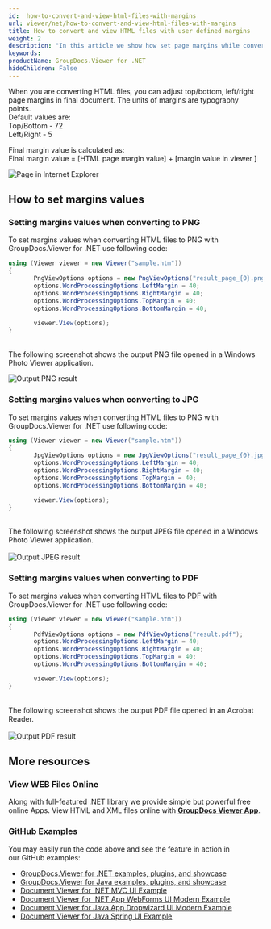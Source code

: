 ```yaml
---
id:  how-to-convert-and-view-html-files-with-margins
url: viewer/net/how-to-convert-and-view-html-files-with-margins
title: How to convert and view HTML files with user defined margins
weight: 2
description: "In this article we show how set page margins while converting and viewing HTML files with GroupDocs.Viewer within your .NET applications."
keywords: 
productName: GroupDocs.Viewer for .NET
hideChildren: False
---
```

When you are converting HTML files, you can adjust top/bottom, left/right page margins in final document.
The units of margins are typography points.\
Default values are:\
Top/Bottom - 72\
Left/Right - 5

Final margin value is calculated as:\
Final margin value = [HTML page margin value] + [margin value in viewer ]

![Page in Internet Explorer](viewer/net/images/how-to-convert-and-view-html-files-with-margins/page-in-explorer.jpg)

## How to set margins values

### Setting margins values when converting to PNG

To set margins values when converting HTML files to PNG with GroupDocs.Viewer for .NET use following code:

```csharp
using (Viewer viewer = new Viewer("sample.htm"))
{
       PngViewOptions options = new PngViewOptions("result_page_{0}.png");
       options.WordProcessingOptions.LeftMargin = 40;
       options.WordProcessingOptions.RightMargin = 40;
       options.WordProcessingOptions.TopMargin = 40;
       options.WordProcessingOptions.BottomMargin = 40;

       viewer.View(options);
}
```

\
The following screenshot shows the output PNG file opened in a Windows Photo Viewer application.

![Output PNG result](viewer/net/images/how-to-convert-and-view-html-files-with-margins/png-result.jpg)

### Setting margins values when converting to JPG

To set margins values when converting HTML files to PNG with GroupDocs.Viewer for .NET use following code:

```csharp
using (Viewer viewer = new Viewer("sample.htm"))
{
       JpgViewOptions options = new JpgViewOptions("result_page_{0}.jpg");
       options.WordProcessingOptions.LeftMargin = 40;
       options.WordProcessingOptions.RightMargin = 40;
       options.WordProcessingOptions.TopMargin = 40;
       options.WordProcessingOptions.BottomMargin = 40;

       viewer.View(options);
}
```

\
The following screenshot shows the output JPEG file opened in a Windows Photo Viewer application.\
\
![Output JPEG result](viewer/net/images/how-to-convert-and-view-html-files-with-margins/jpg-result.jpg)

### Setting margins values when converting to PDF

To set margins values when converting HTML files to PDF with GroupDocs.Viewer for .NET use following code:

```csharp
using (Viewer viewer = new Viewer("sample.htm"))
{
       PdfViewOptions options = new PdfViewOptions("result.pdf");
       options.WordProcessingOptions.LeftMargin = 40;
       options.WordProcessingOptions.RightMargin = 40;
       options.WordProcessingOptions.TopMargin = 40;
       options.WordProcessingOptions.BottomMargin = 40;

       viewer.View(options);
}
```

\
The following screenshot shows the output PDF file opened in an Acrobat Reader.\
\
![Output PDF result](viewer/net/images/how-to-convert-and-view-html-files-with-margins/pdf-result.jpg)

## More resources

### View WEB Files Online

Along with full-featured .NET library we provide simple but powerful free online Apps.
View HTML and XML files online with **[GroupDocs Viewer App](https://products.groupdocs.app/viewer/web)**.

### GitHub Examples

You may easily run the code above and see the feature in action in our GitHub examples:

* [GroupDocs.Viewer for .NET examples, plugins, and showcase](https://github.com/groupdocs-viewer/GroupDocs.Viewer-for-.NET)
* [GroupDocs.Viewer for Java examples, plugins, and showcase](https://github.com/groupdocs-viewer/GroupDocs.Viewer-for-Java)
* [Document Viewer for .NET MVC UI Example](https://github.com/groupdocs-viewer/GroupDocs.Viewer-for-.NET-MVC)
* [Document Viewer for .NET App WebForms UI Modern Example](https://github.com/groupdocs-viewer/GroupDocs.Viewer-for-.NET-WebForms)
* [Document Viewer for Java App Dropwizard UI Modern Example](https://github.com/groupdocs-viewer/GroupDocs.Viewer-for-Java-Dropwizard)
* [Document Viewer for Java Spring UI Example](https://github.com/groupdocs-viewer/GroupDocs.Viewer-for-Java-Spring)
